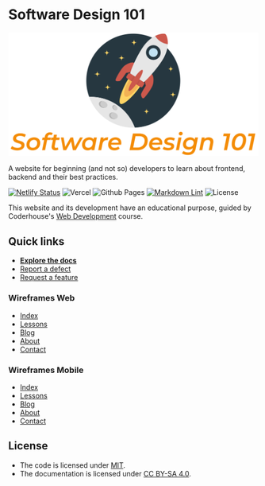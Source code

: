 # Software Design 101

![Logo](assets/img/software-design-101-logo.svg)

A website for beginning (and not so) developers to learn about frontend, backend and their best practices.

[![Netlify Status](https://api.netlify.com/api/v1/badges/1892d8a9-e933-48eb-9911-f0e1950adc98/deploy-status?branch=release-candidate)](https://app.netlify.com/sites/software-design-101/deploys)
![Vercel](https://vercelbadge.vercel.app/api/ezebalsamo/software-design-101)
![Github Pages](https://img.shields.io/github/deployments/ezeBalsamo/Software-Design-101/production?label=Github%20Pages&logo=Github%20Pages)
[![Markdown Lint](https://github.com/ezeBalsamo/Software-Design-101/actions/workflows/markdown-lint.yml/badge.svg)](https://github.com/ezeBalsamo/Software-Design-101/actions/workflows/markdown-lint.yml)
![License](https://img.shields.io/github/license/ezeBalsamo/Software-Design-101)

This website and its development have an educational purpose, guided by Coderhouse's [Web Development](https://www.coderhouse.com/online/desarrollo-web-online) course.

## Quick links

- [**Explore the docs**](docs/)
- [Report a defect](https://github.com/ezeBalsamo/Software-Design-101/issues/new?labels=Type%3A+Defect)
- [Request a feature](https://github.com/ezeBalsamo/Software-Design-101/issues/new?labels=Type%3A+Feature)

### Wireframes Web

- [Index](https://wireframe.cc/W5e0Rn)
- [Lessons](https://wireframe.cc/FUajDC)
- [Blog](https://wireframe.cc/cDjCuK)
- [About](https://wireframe.cc/2qbPac)
- [Contact](https://wireframe.cc/Oc0u6G)

### Wireframes Mobile

- [Index](https://wireframe.cc/O3wL1e)
- [Lessons](https://wireframe.cc/JcdUhh)
- [Blog](https://wireframe.cc/BU72zM)
- [About](https://wireframe.cc/4tGm7T)
- [Contact](https://wireframe.cc/TnD0Mh)

## License

- The code is licensed under [MIT](LICENSE).
- The documentation is licensed under [CC BY-SA 4.0](http://creativecommons.org/licenses/by-sa/4.0/).
